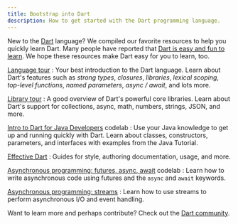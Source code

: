 ```yaml
---
title: Bootstrap into Dart
description: How to get started with the Dart programming language.
---
```


New to the [Dart][] language?
We compiled our favorite resources to
help you quickly learn Dart.
Many people have reported that
[Dart is easy and fun to learn][].
We hope these resources make Dart easy for
you to learn, too.

[Language tour][]
: Your best introduction to the Dart language.
  Learn about Dart's features such as _strong types_,
  _closures_, _libraries_, _lexical scoping_,
  _top-level functions_, _named parameters_,
  _async / await_, and lots more.

[Library tour][]
: A good overview of Dart's powerful core libraries.
  Learn about Dart's support for collections, async,
  math, numbers, strings, JSON, and more.

[Intro to Dart for Java Developers][] codelab
: Use your Java knowledge to get up and running quickly with Dart.
  Learn about classes, constructors, parameters,
  and interfaces with examples from the Java Tutorial.

[Effective Dart][]
: Guides for style, authoring documentation, usage,
  and more.

[Asynchronous programming: futures, async, await][] codelab
: Learn how to write asynchronous code using
  futures and the `async` and `await` keywords.

[Asynchronous programming: streams][]
: Learn how to use streams to perform asynchronous
  I/O and event handling.

Want to learn more and perhaps contribute?
Check out the [Dart community][].



[Asynchronous programming: futures, async, await]: {{site.dart-site}}/codelabs/async-await
[Asynchronous programming: streams]: {{site.dart-site}}/tutorials/streams
[Dart]: {{site.dart-site}}
[Dart community]: {{site.dart-site}}/community
[Dart is easy and fun to learn]: {{site.url}}/resources/faq#why-did-flutter-choose-to-use-dart
[Effective Dart]: {{site.dart-site}}/guides/language/effective-dart
[`File`]: {{site.api}}/flutter/dart-io/File-class.html
[Intro to Dart for Java Developers]: {{site.codelabs}}/codelabs/from-java-to-dart
[Language tour]: {{site.dart-site}}/guides/language/language-tour
[Library tour]: {{site.dart-site}}/guides/libraries/library-tour
